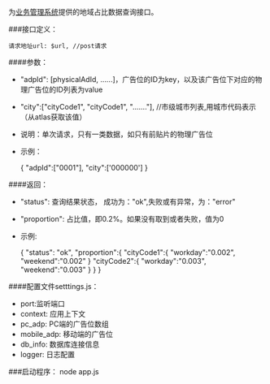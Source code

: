 为[业务管理系统](http://redmine.funshion.com/redmine/projects/bussiness/wiki)提供的地域占比数据查询接口。

###接口定义：

	请求地址url: $url, //post请求


####参数：
- "adpId": [physicalAdId, ......]，广告位的ID为key，以及该广告位下对应的物理广告位的ID列表为value
- "city":["cityCode1", "cityCode1", "......."], //市级城市列表,用城市代码表示（从atlas获取该值）
- 说明：单次请求，只有一类数据，如只有前贴片的物理广告位
- 示例：


	{
		"adpId":["0001"],
		"city":['000000']
	}

####返回：
- "status": 查询结果状态， 成功为："ok",失败或有异常，为："error"
- "proportion": 占比值，即0.2%。如果没有取到或者失败，值为0
- 示例:


	{
		"status": "ok",
		"proportion":{
				"cityCode1":{
					 "workday":"0.002",
					 "weekend":"0.002"
					}
				"cityCode2":{
					 "workday":"0.003",
					 "weekend":"0.003"
					}
		}
	}

####配置文件setttings.js：
- port:监听端口
- context: 应用上下文
- pc_adp: PC端的广告位数组
- mobile_adp: 移动端的广告位
- db_info: 数据库连接信息
- logger: 日志配置

###启动程序：
    node app.js


